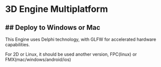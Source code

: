 # 3D Engine Multiplatform

## ## Deploy to Windows or Mac

This Engine uses Delphi technology, with GLFW for accelerated hardware capabilities.

For 2D or Linux, it should be used another version, FPC(linux) or FMX(mac/windows/android/ios)




